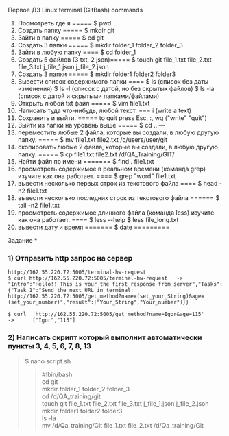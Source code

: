 Первое ДЗ 
Linux terminal (GitBash) commands 

1) Посмотреть где я ===== $ pwd 
2) Создать папку =====    $ mkdir git
3) Зайти в папку =====    $ cd git
4) Создать 3 папки =====  $ mkdir folder_1 folder_2 folder_3
5) Зайти в любую папку ====  $ cd folder_1
6) Создать 5 файлов (3 txt, 2 json)=====  $ touch git file_1.txt file_2.txt file_3.txt j_file_1.json j_file_2.json
7) Создать 3 папки =====    $ mkdir  folder1 folder2 folder3
8) Вывести список содержимого папки ==== $ ls        (список без даты изменения)
										                     $ ls -l     (список с датой, но без скрытых файлов)
										                     $ ls -la    (список с датой и скрытыми папками/файлами)
9) Открыть любой txt файл =====    $ vim file1.txt
10) Написать туда что-нибудь, любой текст. === i (write a text)
11) Сохранить и выйти. =====    to quit press Esc, :, wq ("write" "quit")
12) Выйти из папки на уровень выше ===== $ cd ..
—
13) переместить любые 2 файла, которые вы создали, в любую другую папку. ===== $ mv file1.txt file2.txt /c/users/user/git
14) скопировать любые 2 файла, которые вы создали, в любую другую папку. ===== $ cp file1.txt file2.txt /d/QA_Training/GIT/
15) Найти файл по имени ======= $ find . file1.txt	
16) просмотреть содержимое в реальном времени (команда grep) изучите как она работает. ==== $ grep "word" file1.txt
17) вывести несколько первых строк из текстового файла ==== $ head -n2 file1.txt
18) вывести несколько последних строк из текстового файла ====== $ tail -n2 file1.txt
19) просмотреть содержимое длинного файла (команда less) изучите как она работает. ==== $ less --help
																						                                            $ less file_long.txt
20) вывести дату и время ======= $ date
=========

Задание *
### 1)  Отправить http запрос на сервер ###
	http://162.55.220.72:5005/terminal-hw-request  
	$ curl http://162.55.220.72:5005/terminal-hw-request   ->   "Intro":"Hello!! This is your the first response from server","Tasks":{"Task_1":"Send the next URL in terminal: 
	http://162.55.220.72:5005/get_method?name=(set_your_String)&age=(set_your_number)","result":["Your_String","Your_number"]}}
		
	$ curl  'http://162.55.220.72:5005/get_method?name=Igor&age=115'      ->      ["Igor","115"]

### 2)  Написать скрипт который выполнит автоматически пункты 3, 4, 5, 6, 7, 8, 13 ###
>$ nano script.sh
>>#!bin/bash  
>>cd git  
>>mkdir folder_1 folder_2 folder_3  
>>cd /d/QA_training/git  
>>touch git file_1.txt file_2.txt file_3.txt j_file_1.json j_file_2.json  
>>mkdir folder1 folder2 folder3  
>>ls -la  
>>mv /d/Qa_training/Git file_1.txt file_2.txt /d/Qa_training/Git  
